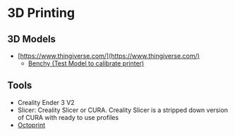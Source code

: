 # 3D Printing

## 3D Models

* [https://www.thingiverse.com/](https://www.thingiverse.com/)
  * [Benchy (Test Model to calibrate printer)](https://www.thingiverse.com/thing:763622)

## Tools

* Creality Ender 3 V2
* Slicer: Creality Slicer or CURA. Creality Slicer is a stripped down version of CURA with ready to use profiles
* [Octoprint](https://octoprint.org/)&#x20;
